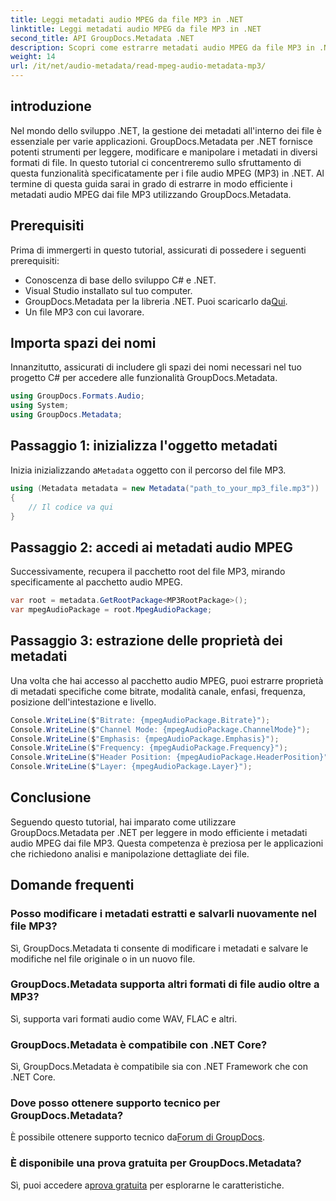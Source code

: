 ```yaml
---
title: Leggi metadati audio MPEG da file MP3 in .NET
linktitle: Leggi metadati audio MPEG da file MP3 in .NET
second_title: API GroupDocs.Metadata .NET
description: Scopri come estrarre metadati audio MPEG da file MP3 in .NET utilizzando GroupDocs.Metadata. Migliora le tue capacità di analisi dei file.
weight: 14
url: /it/net/audio-metadata/read-mpeg-audio-metadata-mp3/
---
```

## introduzione
Nel mondo dello sviluppo .NET, la gestione dei metadati all'interno dei file è essenziale per varie applicazioni. GroupDocs.Metadata per .NET fornisce potenti strumenti per leggere, modificare e manipolare i metadati in diversi formati di file. In questo tutorial ci concentreremo sullo sfruttamento di questa funzionalità specificatamente per i file audio MPEG (MP3) in .NET. Al termine di questa guida sarai in grado di estrarre in modo efficiente i metadati audio MPEG dai file MP3 utilizzando GroupDocs.Metadata.
## Prerequisiti
Prima di immergerti in questo tutorial, assicurati di possedere i seguenti prerequisiti:
- Conoscenza di base dello sviluppo C# e .NET.
- Visual Studio installato sul tuo computer.
-  GroupDocs.Metadata per la libreria .NET. Puoi scaricarlo da[Qui](https://releases.groupdocs.com/metadata/net/).
- Un file MP3 con cui lavorare.
## Importa spazi dei nomi
Innanzitutto, assicurati di includere gli spazi dei nomi necessari nel tuo progetto C# per accedere alle funzionalità GroupDocs.Metadata.
```csharp
using GroupDocs.Formats.Audio;
using System;
using GroupDocs.Metadata;
```
## Passaggio 1: inizializza l'oggetto metadati
 Inizia inizializzando a`Metadata` oggetto con il percorso del file MP3.
```csharp
using (Metadata metadata = new Metadata("path_to_your_mp3_file.mp3"))
{
    // Il codice va qui
}
```
## Passaggio 2: accedi ai metadati audio MPEG
Successivamente, recupera il pacchetto root del file MP3, mirando specificamente al pacchetto audio MPEG.
```csharp
var root = metadata.GetRootPackage<MP3RootPackage>();
var mpegAudioPackage = root.MpegAudioPackage;
```
## Passaggio 3: estrazione delle proprietà dei metadati
Una volta che hai accesso al pacchetto audio MPEG, puoi estrarre proprietà di metadati specifiche come bitrate, modalità canale, enfasi, frequenza, posizione dell'intestazione e livello.
```csharp
Console.WriteLine($"Bitrate: {mpegAudioPackage.Bitrate}");
Console.WriteLine($"Channel Mode: {mpegAudioPackage.ChannelMode}");
Console.WriteLine($"Emphasis: {mpegAudioPackage.Emphasis}");
Console.WriteLine($"Frequency: {mpegAudioPackage.Frequency}");
Console.WriteLine($"Header Position: {mpegAudioPackage.HeaderPosition}");
Console.WriteLine($"Layer: {mpegAudioPackage.Layer}");
```
## Conclusione
Seguendo questo tutorial, hai imparato come utilizzare GroupDocs.Metadata per .NET per leggere in modo efficiente i metadati audio MPEG dai file MP3. Questa competenza è preziosa per le applicazioni che richiedono analisi e manipolazione dettagliate dei file.

## Domande frequenti
### Posso modificare i metadati estratti e salvarli nuovamente nel file MP3?
Sì, GroupDocs.Metadata ti consente di modificare i metadati e salvare le modifiche nel file originale o in un nuovo file.
### GroupDocs.Metadata supporta altri formati di file audio oltre a MP3?
Sì, supporta vari formati audio come WAV, FLAC e altri.
### GroupDocs.Metadata è compatibile con .NET Core?
Sì, GroupDocs.Metadata è compatibile sia con .NET Framework che con .NET Core.
### Dove posso ottenere supporto tecnico per GroupDocs.Metadata?
 È possibile ottenere supporto tecnico da[Forum di GroupDocs](https://forum.groupdocs.com/c/metadata/14).
### È disponibile una prova gratuita per GroupDocs.Metadata?
 Sì, puoi accedere a[prova gratuita](https://releases.groupdocs.com/) per esplorarne le caratteristiche.